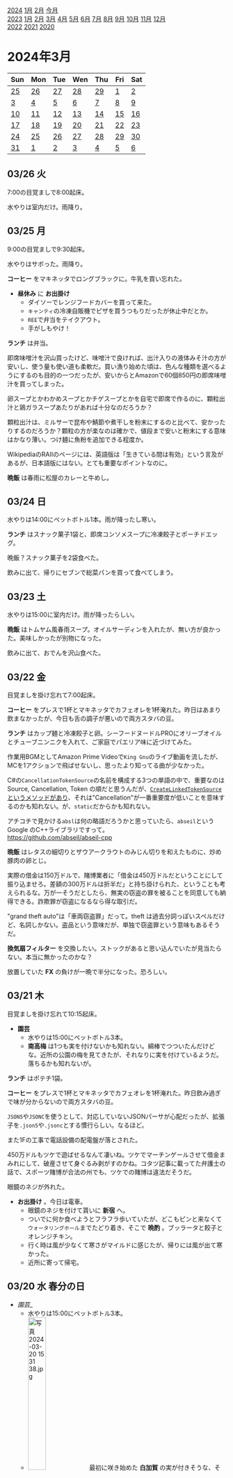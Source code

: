 [2024](README.md#2024) [1月](2024-01.md) [2月](2024-02.md) [今月](2024-03.md)  
[2023](README.md#2023) [1月](2023-01.md) [2月](2023-02.md) [3月](2023-03.md) [4月](2023-04.md) [5月](2023-05.md) [6月](2023-06.md) [7月](2023-07.md) [8月](2023-08.md) [9月](2023-09.md) [10月](2023-10.md) [11月](2023-11.md) [12月](2023-12.md)  
[2022](README.md#2022) [2021](README.md#2021) [2020](README.md#2020)  

2024年3月
=========

|Sun|Mon|Tue|Wen|Thu|Fri|Sat|
|---|---|---|---|---|---|---|
|[25](2024-02.md#0225-日)|[26](2024-02.md#0226-月)|[27](2024-02.md#0227-火)|[28](2024-02.md#0228-水)|[29](2024-02.md#0229-木)|[1](#0301-金)|[2](#0302-土)|
|[3](#0303-日)|[4](#0304-月)|[5](#0305-火)|[6](#0306-水)|[7](#0307-木)|[8](#0308-金)|[9](#0309-土)|
|[10](#0310-日)|[11](#0311-月)|[12](#0312-火)|[13](#0313-水)|[14](#0314-木)|[15](#0315-金)|[16](#0316-土)|
|[17](#0317-日)|[18](#0318-月)|[19](#0319-火)|[20](#0320-水)|[21](#0321-木)|[22](#0322-金)|[23](#0323-土)|
|[24](#0324-日)|[25](#0325-月)|[26](#0326-火)|[27](#0327-水)|[28](#0328-木)|[29](#0329-金)|[30](#0330-土)|
|[31](#0331-日)|[1](2024-04.md#0401-月)|[2](2024-04.md#0402-火)|[3](2024-04.md#0403-水)|[4](2024-04.md#0404-木)|[5](2024-04.md#0405-金)|[6](2024-04.md#0406-土)|

03/26 火
--------

7:00の目覚ましで8:00起床。

水やりは室内だけ。雨降り。

03/25 月
--------

9:00の目覚ましで9:30起床。

水やりはサボった。雨降り。

__コーヒー__ をマキネッタでロングブラックに。牛乳を買い忘れた。

- __昼休み__ に __お出掛け__
  - ダイソーでレンジフードカバーを買って来た。
  - `キャンティ`の冷凍自販機でピザを買うつもりだったが休止中だとか。
  - `REE`で弁当をテイクアウト。
  - 手がしもやけ！

__ランチ__ は弁当。

即席味噌汁を沢山買ったけど、味噌汁で良ければ、出汁入りの液体みそ汁の方が安いし、使う量も使い道も柔軟だ。買い漁り始めた頃は、色んな種類を選べるようにするのも目的の一つだったが、安いからとAmazonで60個850円の即席味噌汁を買ってしまった。

卵スープとかわかめスープとかチゲスープとかを自宅で即席で作るのに、顆粒出汁と鶏ガラスープあたりがあれば十分なのだろうか？

顆粒出汁は、ミルサーで昆布や鯖節や煮干しを粉末にするのと比べて、安かったりするのだろうか？顆粒の方が楽なのは確かで、値段まで安いと粉末にする意味はかなり薄い。つけ麺に魚粉を追加できる程度か。

WikipediaのRAIIのページには、英語版は「生きている間は有効」という言及があるが、日本語版にはない。とても重要なポイントなのに。

__晩飯__ は春雨に松屋のカレーと牛めし。

03/24 日
--------

水やりは14:00にペットボトル1本。雨が降ったし寒い。

__ランチ__ はスナック菓子1袋と、即席コンソメスープに冷凍餃子とポーチドエッグ。

晩飯？スナック菓子を2袋食べた。

飲みに出て、帰りにセブンで総菜パンを買って食べてしまう。

03/23 土
--------

水やりは15:00に室内だけ。雨が降ったらしい。

__晩飯__ はトムヤム風春雨スープ。オイルサーディンを入れたが、無い方が良かった。美味しかったが別物になった。

飲みに出て、おでんを沢山食べた。

03/22 金
--------

目覚ましを掛け忘れて7:00起床。

__コーヒー__ をプレスで1杯とマキネッタでカフェオレを1杯淹れた。昨日はあまり飲まなかったが、今日も舌の調子が悪いので両方スタバの豆。

__ランチ__ はカップ麺と冷凍餃子と卵。シーフードヌードルPROにオリーブオイルとチューブニンニクを入れて、ご家庭でパエリア味に近づけてみた。

作業用BGMとしてAmazon Prime Videoで`King Gnu`のライブ動画を流したが、MCを1アクションで飛ばせないし、思ったより知ってる曲が少なかった。

C#の`CancellationTokenSource`の名前を構成する3つの単語の中で、重要なのは Source, Cancellation, Token の順だと思うんだが、[`CreateLinkedTokenSource`というメソッドがあり](https://learn.microsoft.com/en-us/dotnet/api/system.threading.cancellationtokensource.createlinkedtokensource)、それは"Cancellation"が一番重要度が低いことを意味するのかも知れない。が、`static`だからかも知れない。

アチコチで見かける`absl`は何の略語だろうかと思っていたら、`abseil`という Google のC++ライブラリですって。  
https://github.com/abseil/abseil-cpp

__晩飯__ はレタスの細切りとザウアークラウトのみじん切りを和えたものに、炒め豚肉の卵とじ。

実際の借金は150万ドルで、賭博業者に「借金は450万ドルだということにして振り込ませろ。差額の300万ドルは折半だ」と持ち掛けられた、ということも考えられるな。万が一そうだとしたら、無実の窃盗の罪を被ることを同意しても納得できる。詐欺罪が窃盗になるなら得な取引だ。

"grand theft auto"は「車両窃盗罪」だって。theft は過去分詞っぽいスペルだけど、名詞しかない。盗品という意味だが、単独で窃盗罪という意味もあるそうだ。

__換気扇フィルター__ を交換したい。ストックがあると思い込んでいたが見当たらない。本当に無かったのかな？

放置していた __FX__ の負けが一晩で半分になった。恐ろしい。

03/21 木
--------

目覚ましを掛け忘れて10:15起床。

- __園芸__
  - 水やりは15:00にペットボトル3本。
  - __南高梅__ は1つも実を付けないかも知れない。綿棒でつついたんだけどな。近所の公園の梅を見てきたが、それなりに実を付けているようだ。落ちるかも知れないが。

__ランチ__ はポテチ1袋。

__コーヒー__ をプレスで1杯とマキネッタでカフェオレを1杯淹れた。昨日飲み過ぎで味が分からないので両方スタバの豆。

`JSON5`や`JSONC`を使うとして、対応していないJSONパーサが心配だったが、拡張子を`.json5`や`.jsonc`とする慣行らしい。なるほど。

また1Fの工事で電話設備の配電盤が落とされた。

450万ドルもツケで遊ばせるなんて凄いね。ツケでマーチンゲールさせて借金まみれにして、破産させて身ぐるみ剥がすのかね。コタツ記事に載ってた弁護士の話で、スポーツ賭博が合法の州でも、ツケでの賭博は違法だそうだ。

眼鏡のネジが外れた。

- __お出掛け__ 。今日は電車。
  - 眼鏡のネジを付けて貰いに __新宿__ へ。
  - ついでに何か食べようとフラフラ歩いていたが、どこもピンと来なくて`ウォータリングホール`までたどり着き、そこで __晩酌__ 。ブッラータと餃子とオレンジチキン。
  - 行く時は風が少なくて寒さがマイルドに感じたが、帰りには風が出て寒かった。
  - 近所に寄って帰宅。

03/20 水 春分の日
--------

- _園芸__
  - 水やりは15:00にペットボトル3本。
  - <img src='images/%E5%86%99%E7%9C%9F%202024%2D03%2D20%2015%2031%2038.jpg' alt='写真 2024-03-20 15 31 38.jpg' width='30%'> 最初に咲き始めた __白加賀__ の実が付きそうな、そうでもないような。他の2本は花が落ちた気がする。

朝は晴れてたのに、昼は曇り。

"in the future"は将来の特定の時点のことだと思っていたが、今より後はずっとという意味で使う、または使いがちらしい。そのうちいつか、くらいで使っていた。

__FX__ 加ドル円の指値売りを入れようと思っていたのに間違えて買ってしまった。適当な範囲でOCOした。スプレッドが激安ならすぐに処分するんだけど、ツラい。

- __お出掛け__
  - 寒いし風が強い。バスを待つ間、少し離れたところに避難。
    - 今日初めて知ったが、 __銀座__ から __吉祥寺__ と __三鷹__ 行きの深夜バスがあって、吉祥寺行きは24:45、三鷹行きは25:00に銀座を出るそうだ。電車より遅くまでやってて、助かるかも知れない。
  - バスで __新代田駅__ まで行って __下北沢__ まで歩く。__代田橋__ にあるというお勧めのレストランに寄ろうと思ったが、本当に代田橋駅の近くで、新代田からはそこそこ歩くようなのでパス。
  - `ストックマート`で差し入れに大きなお菓子やチーズの詰め合わせなどを買った。
  - `マジックスパイス`へ行ったら火水定休だって。
  - `ホウキ星`で一杯。
  - __東北沢__ で知り合いのイベント居酒屋に参加。
  - 電車で __新宿__ へ移動して __ゴールデン街__ で店員の誕生日を祝う。
  - 差し入れに`どないや`のたこ焼きを買ってタクシーで近所の飲み屋へ移動。

帰りにセブンで総菜パンを買って食べてしまう。2つも。

03/19 火
--------

目覚ましを掛け忘れて7:00に目を覚ましたが二度寝して9:40起床。様式美。

水やりは16:00にペットボトル3本。最近室内の鉢の水の吸い上げもいいような気がするが、加湿器の調子が悪いからだろうか？

__ランチ__ はレタスの細切りとザウアークラウトと乾燥こんにゃく麺のサラダに台湾の缶詰を掛けたもの。ゴマダレ担々麺的な味で美味しい。

__コーヒー__ をマキネッタでカフェオレに。最近出来上がりに気付かない。鼻の調子が悪いかも知れない。微妙に喉の奥もチリチリする気がするし、微妙にCOVID19？鼻の奥ではにおいするけど。

C#の`CancellationTokenSource`は`IDisposable`を実装している。だから`Dispose`したらキャンセルもされるだろうと思っていたが、試してみたらされなかった。例外なんかで`using`が抜けた時に、ついでにキャンセルされると色々楽になると思うんだけど。

久しぶりに`アウターワールド`遊んだら操作もストーリーもかなり覚えてない。だから手を付けにくいんだよな。

__FX__ は日銀会合の結果で円安に。完全に博打が外れ。というか、市場の予想通りなら円高に振れると思っていたのが、予想通りなのに逆に行った。明日はFOMC。FOMCも予想通りなら円高だと思ってるので、またもや博打でホールドしておくが、また逆に行かれたらかなり博打の元手が減るかも。

近所に飲みに行って、常連の家で宅飲みの流れになって、帰りにセブンで総菜パンを買って食べてしまう。

03/18 月
--------

9:00の目覚ましで9:40起床。

水やりは14:00にペットボトル3本。

__コーヒー__ をプレスで淹れた。

リモート出社。

__ランチ__ は冷凍の`太陽のトマト麺`。

電子レンジと卓上IHの同時使用でブレーカーが落ちた。キッチンのIHなら同時に使っても大丈夫なんだけど、温度センサーが壊れているようで、度々使えなくなる。今日もまた使えなくなったので卓上IHを使ったら落ちた。卓上IHの方が火力が強いのかも知れない。

そういえば、いつエアコン消したんだっけ？寒くてまた付けた。

近所に飲みに行って帰りにセブンで総菜パンを買って食べてしまい、味噌汁も作って飲んでしまう。

03/17 日
--------

水やりは16:00にペットボトル1本。

`モモガルテン`、`VIVO`、`AOI`、`トリオ`。飲み過ぎ。

飲んだ帰りにセブンに寄らずに済ませることに成功した。

03/16 土
--------

水やりは15:00にペットボトル2本。

裏の駐車場で工事をしている。駐車場の改善だと思っていたが、もう一棟アパートを建てるのかも知れない。

__コーヒー__ はマキネッタでカフェオレを入れた。

__ランチ__ はサラダ。レタスの千切りとカブのザウアークラウトのみじん切りを和えたものに、サラダチキンのサイの目切りをオリーブオイル、生姜、ニンニク、タイムで炒めたものを乗せて和えた。

Streamのスプリングセールを見たが、今買っておこうというのは無かった。すぐには遊ばないしね。

近所に飲みに出て、帰りにセブンに寄らずに済ませることに成功した。

03/15 金
--------

9:00の目覚ましで9:40起床。

- __園芸__
  - 水やりは13:00にペットボトル2本。
  - __青紫蘇__ を鉢上げした。室内で越冬した鉢で、花が咲いた後から芽が伸びて葉が付いてる。

__コーヒー__ は`スタバ`の「トーキョーブレンド」をプレスとマキネッタで。

リモート出社。

- __ランチ__ 割り干し大根とワカメの煮物。わかめスープを作ろうと思ったがワカメが多過ぎた。乾燥湯葉も入れて、かき玉もした。黒酢と醤油と香辛料で、やや中華風に。

インデント変更のみの差分がコミットログにあるのが嫌いだ。インデントに限らず、コーディング書式一般の話だ。もちろん、明らかに見た目が改善されたり、コードの糸が分かりやすくなったりということであれば必要だが、たまたまその担当者の好みのエディタのオートインデントによるものは **ただのノイズだ** 。自分が変更した場所だけなら構わないが、触ってない場所がエディタのオートインデントで変更されるのは、本当にノイズだと思う。ただ、diff ビューワ―が意味のある変更だけを表示してくれるなら、書式なんてどうでもいいんだけど。

C#の`#region`の前後の行を空行にするというルールがある。個人的にはこれは余計なノイズが増えると感じている。`#endregion`に次の`#region`が続くとき、7行が一行毎の開業を挟んで存在することになる(2行の空行は1行に置換される)。あまり小さくない範囲に高周波成分が集中する。見やすさと高周波成分の話は以下に。  
http://www.hirax.net/dekirukana2/barcode2/index.html  
http://www.hirax.net/dekirukana5/chara/index.html

Epic Games Storeでアクションゲームの`Deus Ex Mankind Divided`とパズルゲームの`The Bridge`を貰った。

IMEカーソル

[恵俊彰、安倍派幹部がそろって「覚えていない」に痛烈皮肉「アガサ・クリスティの世界」](https://www.daily.co.jp/gossip/2024/03/15/0017434025.shtml)という記事で「そして誰もいなくなった」に例えていた。でも、「オリエント急行殺人事件」を出した方が的確では？ **全員グル** だっていう。

で、[「そして誰もいなくなった」という発言は、2週間前に野党議員から出てる](https://hochi.news/articles/20240228-OHT1T51232.html)らしいね。パクリかも知れない。

近所に飲みに行って帰りにセブンで総菜パンと総菜を買って、パンは食べてしまったが残りを冷蔵庫に入れることに成功。

03/14 木
--------

9:00の目覚ましで9:40起床。

- __園芸__
  - 水やりは14:00にペットボトル2本。
  - <img src='images/%E5%86%99%E7%9C%9F%202024%2D03%2D14%2014%2013%2047.jpg' alt='写真 2024-03-14 14 13 47.jpg' width='30%'> <img src='images/%E5%86%99%E7%9C%9F%202024%2D03%2D14%2014%2014%2000.jpg' alt='写真 2024-03-14 14 14 00.jpg' width='30%'> `レモンドロップ`と`オリーブ`が横に伸びる。上が正解なんだけど、彼らは知りようがない。支柱でガイドしたらいいんだけど。一部が柵の隙間から伸びている。それ自体は別に困ることも無いが、鉢の移動には邪魔なので、その時に切ってしまおう。
    - そろそろ暖かくなってきたから剪定かな。
  - <img src='images/%E5%86%99%E7%9C%9F%202024%2D03%2D14%2015%2024%2057.jpg' alt='写真 2024-03-14 15 24 57.jpg' width='30%'> `ホップ`の新芽が出来ててた。去年の蔓は全滅なのかな？毎年伸ばし直すのかな？だとしたら始末が大変だ。
    - __毎年地上部は枯れる__ らしい。干乾びると破片が散って大変だから、今年からは色が落ちたら処分してしまおう。

リモート出社。

__昼休み__ に __買い物__ に出たがお目当てのものが無く、`スタバ`でアーモンドラテをテイクアウトし、ついでにワッフルと豆を購入。豆はマキネッタ用。

__割り干し大根__ を三杯酢で煮た。

[`Unreal Engine`を使ってゲーム以外の製品を作ってる会社のライセンス形態が変わってシートライセンスが必要になるそうだ](https://www.unrealengine.com/en-US/blog/we-are-updating-unreal-engine-twinmotion-and-realitycapture-pricing-in-late-april)。まあ、当然だよね。Unrealを使って作ったソフトウェアを直接売るのとは別の形態で、作ったソフトを用いて利益を得ているところからライセンス料を取る。例えばCGムービーを作ったり、商業施設の埋め込みタブレットで動かすアプリを作ったり。

03/13 水
--------

水やりは12:00にペットボトル2本。

確定申告しに行くために午前半休を貰った。

成田の「高齢者集団自決」発言が本当に比喩だったということを今日知った。医療費の話を含んていると思っていたから誤解していたが、世間の実態を知らない人が経営について権力を持っていることを言っていたようだ。で、僕はそっちの方が不道徳な発言に思える。医療費の話なら「無い袖は振れない」という話にもなるが、政治や掲載の運営に参加させないというのは人権の制限であり、それを個人の能力ではなく年齢という属性を基に判断するのは倫理的態度とは言えないだろう。

__中野__ 税務署に行って __確定申告__ してきた。

__ランチ__ は`けんちゃんカレー`。チキンカレーでトッピングが3つ選べるお得メニューがあって、まずはソレ。選べるトッピングで唐揚げとガーリックチーズと辛さ増しを選び、更にガーリックバターポークという豚肉の炒め物を追加。乗り切らないのを恐れてそこでやめたが、ご飯を少なめにしたこともあって器に余裕があり、もっと色々乗せれば良かった。唐揚げと豚肉は塩辛くて美味しい。

歩いて帰った。途中でクレープ屋さんに行こうとしたらランチ後の休みのようだった。近所のカフェでコーヒーをテイクアウトしようとしたら定休日だった。

リモート出社。

近所に飲みに行って帰りにセブンで総菜パンを買って食べてしまう。

03/12 火
--------

9:00の目覚ましで9:40起床。

- __園芸__
  - 水やりは室内だけ。雨降り。
  - 朝もう一度 __ハバネロ__ にシャワーした。

__FX__ は今日は米CPI。そろそろトレンド転換期だが、具体的にいつ転換するかは誰にも分からない。ここは「見(ケン)」で行くのがまともだとは思うがそんなに意志は強くない。もう円ショートで入ってるんだけど、スワップで負けるのが怖い。

__コーヒー__ をプレスで少し薄めに淹れた。プレス向きだ。薄めも美味しいが、普通のも美味しかった。

リモート出社。

__ランチ__ はレタスの細切りにザウアークラウトのみじん切りを和えたサラダと、冷凍豚肉の卵とじ。

__カシューナッツ__ を塩コショウでロースト。コショウはたまにしか感じない。少ないかも。

マイクロソフトアカウントの残高888円の有効期限が切れるというので、`GamePass`を1か月だけやろうかと思ったら、残高での購入はできないようだ。なんということでしょう。二コリの500円の`ましゅ`というパズルを買った。

近所に飲みに行って帰りにセブンで`魯珈`と`エリックサウス`のコラボカレーを買って食べてしまう。


03/11 月
--------

8:30の目覚ましで9:40起床。

- __園芸__
  - 水やりは15:00にペットボトル1本。
  - __ハバネロ__ のハダニと、 __タイバジル__ と __コーヒーの木__ にカイガラムシがいたのでシャワーした。ハバネロには、乾いてからデンプン殺虫剤も掛けた。

__コーヒー__ をプレスと円錐フィルターで淹れた。

リモート出社。

昼休みに`まいばすけっと`へ買い物。袋キャベツとレタスとシャウエッセンがお目当てで、あとは牛乳と冷凍豚肉スライスとカップヌードルのトムヤムクンとプロシーフード。

- __ランチ__ 
  - `まいばすけっと`で買ったイタリア製造の冷凍ピザは微妙だった。生地がいかにも冷凍というクラッカーのような食感。唐辛子のピクルスを一緒に食べて、なかなか辛かった。
  - 袋キャベツにピーマンの千切りを入れて黒コショウと唐辛子のピクルスの液を掛けて食べた。
  - 大根の頭とワカメを煮たもの。少し古くなったせいか、大根菜が固くて食べられなかった。

少し前に買って放置していたおつとめ品の大根を割り干しに。

貸与PCでスリープから復帰するときにパスワードが違うと言われて往生したが、再起動したら直った。さすがWindows。 → 認証タイプがPINからパスワードになっていた。え？そういやPINと表示されていたけど、ではパスワードとは一体？

- __FX__ 
  - まだ円ショートに決め打ちするのは早いかも知れないな。往復ビンタになりそうだ。おいて行かれた時に、スワップがプラスなら放置するかも知れないが、マイナスで放置したら利益が出る線に戻って来てもスワップで台無しになるかも知れない。
  - NZドルと加ドルが弱い。NZの方がスワップが大きいし、チャート見ると復活しそうだし、加ドルショート。NZドルはトレンド転換点だとするとかなり大きく取れそうだけど、そんな根拠は僕にはない。

円高転換したら日経のダブルインバースにしたいと書いたけど、それでどこまで下がるかというと大したことがない可能性が結構ある。35000円くらいまで下がるなら、それなりに差益もあるかも知れないけど、単に踊り場になるだけかも知れない。

__晩飯__ は細切りレタスとザウアークラウトのみじん切りを和えたものと、冷凍豚肉の卵とじ。

確定申告書類作成完了。

「優良な電子帳簿」は「訂正削除履歴の保存等」が満たされている必要がある。
https://www.nta.go.jp/law/joho-zeikaishaku/sonota/jirei/05.htm

近所に飲みに行って帰りにセブンの総菜を買って食べてしまう。

03/10 日
--------

水やりは15:00にペットボトル2本。

確定申告を少しだけ。もっと頑張りたかったが。

03/09 土
--------

水やりは14:00にペットボトル2本。

- __ランチ__ 
  - 昨日買ったセブンの冷製パスタサラダ。
  - 昨日買ったセブンのチルドの焼き鳥とホルモンを豆腐と炒めて卵とじにしたもの。総菜は片方だけで良かった。
  - ザウアークラウトとワカメのスープ。

`Humble Bundle`にゲームデザインの本のバンドルがある。勉強になるとは思えないが、ゲームの歴史の本があって、それは万が一読む気になったら興味深い。

イソップが紀元前の人だとは知らなかった。グリムのように後世の人が集めた寓話集だと思っていた。石鹸屋のAesopがイソップと読むことは知っていたが、同じ綴りだとも知らなかった。

個人的には改行だらけの文章を読みにくく感じる。句点毎の改行でさえかなりイライラするが、一文を何度も改行する人さえいる。[番長ブログ](https://ameblo.jp/daisuke18/)を思い出した。昔からマルハラ対策万全。去年の開幕を最後に投稿がない。

03/08 金
--------

8:00の目覚ましで9:30起床。

__コーヒー__ をプレスで淹れた。

リモート出社。

__ランチ__ はカップ麺と、残り汁にこんにゃく麺と豆腐と乾燥野菜を入れたもの。

__コーヒー__ をもう一杯ウェーブフィルターで淹れた。プレスの方が好きかな。

__晩飯__ はワカメの味噌汁とザウアークラウト。

__夜食__ はハンバーグとポーチドエッグ。

__FX__ 円高の進行で含み損が増えていて、適当に戻したところで考えようと思っていたけど全然止まらないので諦めて投げた。それでもニュージーランドとメキシコはその後いくらか戻したから我慢したら良かったか。

夜中ゴミ出しのついでに飲みに行って帰りにコンビニに寄るが、食べずに冷蔵庫にしまった。我慢できたのは良いことだったが、買わずに済ませられるともっと良い。

03/07 木
--------

7:30の目覚ましで8:50起床。

水やりは13:00にペットボトル1本。

リモート出社。

__コーヒー__ をプレスで淹れた。今日から`オルタナティブコーヒー`のブレンド。

__ランチ__ はキャベツのザウアークラウトの残りを汁と一緒にサラダチキンとレタスを煮たもの。オリーブオイルとニンニクと唐辛子で美味しい。思ったよりも漬物臭さが減った。

__FX__ でギャンブルに負けてヒドい目にあっているが、案外戻したりしないかな？

作業用BGMを`LE SSERAFIM`に。

__間食__ で __カシューナッツ__ をローストして食べた。

<img src='images/%E5%86%99%E7%9C%9F%202024%2D03%2D07%2023%2052%2018.jpg' alt='再び、キャベツのザウアークラウトを漬けた' width='30%'> 放置していた[カブの __ザウアークラウト__](2024-02.md#0216-sauerkraut)を引き上げて __キャベツ__ と入れ替え。

__FX__ で「植田の発言で大反発しないかな？」と思ってギャンブルでホールドしておいたら、逆に緩和縮小に前向きな発言で追い打ちを喰らった。流石に放り投げた。これが円高転換の入り口になるのかどうなのか。

__確定申告__ 書類の作成を始める。預金口座の入出金履歴を見て金遣いの荒さに愕然とする。

__夜食__ に即席スープに乾燥食材を入れたもの。

03/06 水
--------

7:30の目覚ましで8:00起床。

水やりは9:00にペットボトル2本。雨。

DeepLのデスクトップアプリをシングルサインオン(SSO)で使っていて、ログイン確認処理が変更されたせいで非常に使いにくい。

Google の AI である Gemini は、 C++ のコードを提供することは倫理的でないと考えているそうだ。面白い。 Rust を推進してるしね。  
https://www.youtube.com/watch?v=r2npdV6tX1g

__ランチ__ は`ビキニ ピカール`というスペイン料理屋で牛頬肉のワイン煮込み。パンかピラフを選べるということでピラフにしたら炊き加減が結構固くて、良く噛んで食べたら良い具合に満腹した。

戻りに __チャイをテイクアウト__ 。バリエーションが結構あって、また行きたい。

折角出社したけど、寒いから電車で帰宅。

- SDGs について書いたことが無かったのか。
  - [日本SDGs協会というのがあって、そこによると`「SDGs」（持続可能な開発目標）は、2015年9月の国連サミットにおいて採択された「持続可能な開発のための2030アジェンダ」に記載された国際目標です。`](https://japansdgs.net/)
  - その17の目標は、最初が貧困で次が飢餓。クリーンエネルギーが7番目で11.6が廃棄物、11.bが気候変動への対応、13以降でようやく様々な環境問題が現れる。
  - 先進国が途上国を搾取することで成り立つ繁栄は持続的ではない、というような流れであって、フェアトレードの様な話が本丸。SDGsの中ではコオロギはタイの農家の貧困対策として重要な成功例ではあるけど、地球レベルのたんぱく源としては最重要なことではない。

03/05 火
--------

8:30の目覚ましで9:30起床。

水やりは忘れた。

__ランチ__ は`坂上刀削麺`でトマトと卵の刀削麺。塩辛いトマトジュース味だった。キャベツの千切りが食べ放題なんだけど、何となく進まなくてそんなに沢山食べなかった。

戻りにスーパーでキャベツやシャウエッセンなどを買い、`スタバ`でドリップコーヒーとドーナツをテイクアウト。

__晩飯__ は昼に買ったささみの唐揚げ。

唐揚げをオーブントースターから取り出す時に指を火傷した。

他人の使う日本語を間違いだと断ずるなど思い上がりだ。

夜食にポテチ。

03/04 月
--------

8:00の目覚ましで9:30起床。

水やりは13:00にペットボトル2本。

目方が順調に増えてる。昨日についてはランチを沢山食べたので当然ではある。炭水化物は少なめにしているが、タンパク質を沢山摂取している。運動していないのに取り過ぎだ。腹持ちが良いようにということではあるのだが、摂取カロリーが高過ぎるということだ。

まだ耳が気持ち悪い。気圧で耳が痛い系の気持ち悪い感触がある。鼻はソコソコ通るようになったと思うんだけど、なんの症状だろう。

日銀の緩和縮小と米国の利下げで春辺りから円高基調にトレンド転換すると多くの人が思っている。でも、アメリカの調子もなかなか落ちないし、簡単に儲けられる程ハッキリしたトレンドがちゃんと出るのか自信が無くなってきた。ボラティリティが大したことなくて、たまに切り下げるレンジ相場みたいな感じだと、俺みたいな素人はカモにされるだけかも知れない。

__コーヒー__ をマキネッタでカフェモカに。もう一杯はプレスで淹れた。

__ランチ__ はレタスのみじん切りに`松屋`のカレーと豚めしを掛けたもの。

ルーターのユーザー名とパスワードを思い出せない。というか、覚えていたつもりのものが間違えていた。どこかにメモしたっけ？Bitwardenにあった。

ネット回線が無くなった。ルータを疑ったが、思いついて住んでる建物の1Fの工事を見に行ったら配電盤の工事をしていて、1Fの余計なブレーカーを落としていたらしいので上げて貰ったら復活した。

__間食__ に冷凍餃子と乾燥こんにゃく麺と乾燥食材を豆板醤味で煮たもの。

レモンティーを淹れた。ベランダのライムを使い果たした。

__FX__ はもういつトレンド転換するか分からない。しばらくホールドしてスワップ貰ってるけど、まあまあリスクがある気がする。今週末に米雇用統計で、どちらに行くのか行かないのか。また、その前にポジション調整があると思うが、みんなどうするのか。僕もポジション解消しておいた方がいいのだろうか。

近所に飲みに行って帰りにセブンで総菜を買って食べてしまう。

03/03 日
--------

水やりはサボった。

- __歩いて__ __高田馬場__ へ __お出掛け__
  - `早川亭`でコーヒー豆を購入。テイクアウトもするつもりだったが、開店前だった。
  - `オルタナティブコーヒー`で __コーヒーをテイクアウト__ 。初めて豆も買った。
  - `孫二娘`でビールと薬膳スープと麻辣冷串。
  - イベント営業の`漁〆`でつけ麺小盛り。
  - `ジーンズメイト`で濃い目の色のパンツを購入。
  - 歩いて帰宅。
  - 途中で寄ろうと思っていたコーヒー屋さんを、道を間違えてスルーした。
  - __東中野__ の線路沿いのアクセサリー屋さんだと思うけど`BIJOU`というお店で __コーヒーをテイクアウト__ 。

__中井__ の`ミカピ`、__東中野__ と近所のバーで一杯。

帰りにセブンの総菜と菓子パンを買って食べてしまう。

03/02 土
--------

職場の障害復旧Slackで起床。

- __園芸__
  - 水やりは14:00にペットボトル2本。
  - __ホーリーバジル__ の挿し芽を始めた。
  - __ノゲシ__ はやめることにした。

- __ランチ__ は`花月嵐`で春木屋コラボ。

`GOG`で`Fallout`バンドルをしている。$24.55 ざっくりいうと3と４のGOTY版とDRM無しNew Vegas。激安とは言えないが、お得ではあると思う。日本語化して遊ぶかどうかの問題。

- __お出掛け__
  - __落合__ の`アスタエルゴ`で知り合いが間借り営業しているので行ってきた。
  - __中井__ の`ミカピ`のイベント。
  - __東中野__ の`リズ`で一杯。
  - 近所に寄って帰宅。

03/01 金
--------

7:00の目覚ましで9:30までスヌーズを続けて起床。

水やりは13:00にペットボトル1本。

__FX__ は1.5円下がって1円戻す、なかなかの動きだったが、見てるだけだった。

__コーヒー__ をプレスで淹れた。ココアを入れたが、ココアもコーヒーももっと濃い方が良い。

__ランチ__ は`ハナマサ`のランチョンミート半分とレタスを炒めて春雨に乗せたもの。ランチョンミートの類が安いのは油ばかりだからだと思っていたら、炒めていて全然油が出てこなくて驚いた。

__FX__ は今朝植田総裁の発言でまたドル高に振れて、ほとんど戻すかも知れない。

__ミニ株__ やりたいけど真剣に考えるのが面倒だ。そもそも手数料の高い`大和証券`や`くりっく365`を使っていること自体を真面目に考え直した方がいいのだが、面倒だ。

日記をmainにマージするときに no ff でやってるけど意味が無いかも知れない。複数のコミットに分けたい理由がなにかある？ fast forward にすると、コミット、マージ、プッシュのスクリプトが簡単になるし、スクリプトの更新も簡単になる。

`ナショナルジオグラフィック`の今月のマヤ特集を読みたくてKindle版を探しに行ったが、最新号は売ってないようだ。

__晩飯__ はカップ麺と、残り汁にこんにゃく麺とランチョンミートの残りと乾燥野菜を入れたもの。

ゴミ出しのついでに近所の飲み屋に行って、帰りにセブンで総菜を買って食べてしまう。

<!-- cSpell:words SSERAFIM -->
